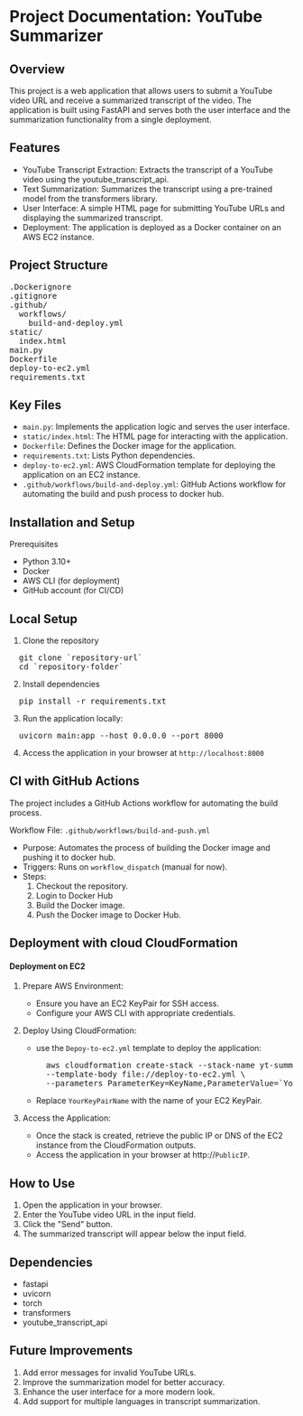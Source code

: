 # Project Documentation: YouTube Summarizer
## Overview
This project is a web application that allows users to submit a YouTube video URL and receive a summarized transcript of the video. The application is built using FastAPI and serves both the user interface and the summarization functionality from a single deployment.

## Features
* YouTube Transcript Extraction: Extracts the transcript of a YouTube video using the youtube_transcript_api.
* Text Summarization: Summarizes the transcript using a pre-trained model from the transformers library.
* User Interface: A simple HTML page for submitting YouTube URLs and displaying the summarized transcript.
* Deployment: The application is deployed as a Docker container on an AWS EC2 instance.

## Project Structure
<pre>
.Dockerignore
.gitignore
.github/
  workflows/
    build-and-deploy.yml
static/
  index.html
main.py
Dockerfile
deploy-to-ec2.yml
requirements.txt
</pre>

## Key Files
* `main.py`: Implements the application logic and serves the user interface.
* `static/index.html`: The HTML page for interacting with the application.
* `Dockerfile`: Defines the Docker image for the application.
* `requirements.txt`: Lists Python dependencies.
* `deploy-to-ec2.yml`: AWS CloudFormation template for deploying the application on an EC2 instance.
* `.github/workflows/build-and-deploy.yml`: GitHub Actions workflow for automating the build and push process to docker hub.

## Installation and Setup
Prerequisites
* Python 3.10+
* Docker
* AWS CLI (for deployment)
* GitHub account (for CI/CD)

## Local Setup
1. Clone the repository
<pre>
  git clone `repository-url`
  cd `repository-folder`
</pre>
2. Install dependencies
<pre>
  pip install -r requirements.txt
</pre>
3. Run the application locally:
<pre>
  uvicorn main:app --host 0.0.0.0 --port 8000
</pre>
4. Access the application in your browser at `http://localhost:8000`

## CI with GitHub Actions
The project includes a GitHub Actions workflow for automating the build process.

Workflow File: `.github/workflows/build-and-push.yml`
  * Purpose: Automates the process of building the Docker image and pushing it to docker hub.
  * Triggers: Runs on  `workflow_dispatch` (manual for now).
  * Steps:
      1. Checkout the repository.
      2. Login to Docker Hub
      3. Build the Docker image.
      4. Push the Docker image to Docker Hub.

## Deployment with cloud CloudFormation
#### Deployment on EC2
1. Prepare AWS Environment:
    * Ensure you have an EC2 KeyPair for SSH access.
    * Configure your AWS CLI with appropriate credentials.
2. Deploy Using CloudFormation:
    * use the `Depoy-to-ec2.yml` template to deploy the application:
      <pre>
        aws cloudformation create-stack --stack-name yt-summarizer-stack \
        --template-body file://deploy-to-ec2.yml \
        --parameters ParameterKey=KeyName,ParameterValue=`YourKeyPairName`
      </pre>
    * Replace `YourKeyPairName` with the name of your EC2 KeyPair.

3. Access the Application:
    * Once the stack is created, retrieve the public IP or DNS of the EC2 instance from the CloudFormation outputs.
    * Access the application in your browser at http://`PublicIP`.

## How to Use
1. Open the application in your browser.
2. Enter the YouTube video URL in the input field.
3. Click the "Send" button.
4. The summarized transcript will appear below the input field.

## Dependencies
* fastapi
* uvicorn
* torch
* transformers
* youtube_transcript_api

## Future Improvements
1. Add error messages for invalid YouTube URLs.
2. Improve the summarization model for better accuracy.
3. Enhance the user interface for a more modern look.
4. Add support for multiple languages in transcript summarization.